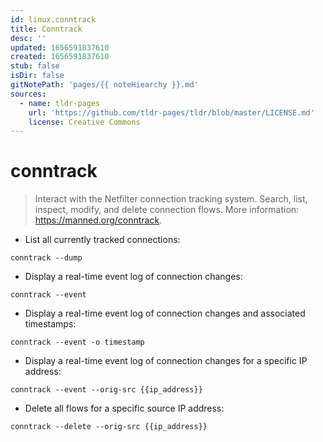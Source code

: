 ```yaml
---
id: linux.conntrack
title: Conntrack
desc: ''
updated: 1656591837610
created: 1656591837610
stub: false
isDir: false
gitNotePath: 'pages/{{ noteHiearchy }}.md'
sources:
  - name: tldr-pages
    url: 'https://github.com/tldr-pages/tldr/blob/master/LICENSE.md'
    license: Creative Commons
---
```

# conntrack

> Interact with the Netfilter connection tracking system.
> Search, list, inspect, modify, and delete connection flows.
> More information: <https://manned.org/conntrack>.

- List all currently tracked connections:

`conntrack --dump`

- Display a real-time event log of connection changes:

`conntrack --event`

- Display a real-time event log of connection changes and associated timestamps:

`conntrack --event -o timestamp`

- Display a real-time event log of connection changes for a specific IP address:

`conntrack --event --orig-src {{ip_address}}`

- Delete all flows for a specific source IP address:

`conntrack --delete --orig-src {{ip_address}}`


